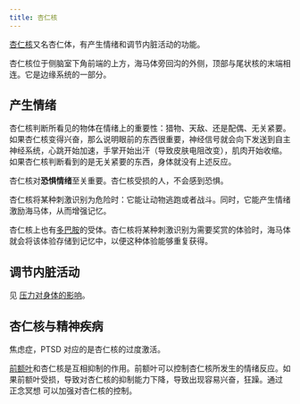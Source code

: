```yaml
---
title: 杏仁核
---
```


[杏仁核](https://zh.wikipedia.org/wiki/%E6%9D%8F%E4%BB%81%E6%A0%B8)又名杏仁体，有产生情绪和调节内脏活动的功能。

杏仁核位于侧脑室下角前端的上方，海马体旁回沟的外侧，顶部与尾状核的末端相连。它是边缘系统的一部分。

## 产生情绪
杏仁核判断所看见的物体在情绪上的重要性：猎物、天敌、还是配偶、无关紧要。如果杏仁核变得兴奋，那么说明眼前的东西很重要，神经信号就会向下发送到自主神经系统，心跳开始加速，手掌开始出汗（导致皮肤电阻改变），肌肉开始收缩。如果杏仁核判断看到的是无关紧要的东西，身体就没有上述反应。

杏仁核对**恐惧情绪**至关重要。杏仁核受损的人，不会感到恐惧。

杏仁核将某种刺激识别为危险时：它能让动物逃跑或者战斗。同时，它能产生情绪激励海马体，从而增强记忆。

杏仁核上也有[多巴胺](./addictive-dopamine.md)的受体。杏仁核将某种刺激识别为需要奖赏的体验时，海马体就会将该体验存储到记忆中，以便这种体验能够重复获得。

## 调节内脏活动
见 [压力对身体的影响](./feel-stressed-what-happened.md)。

## 杏仁核与精神疾病
焦虑症，PTSD 对应的是杏仁核的过度激活。

[前额叶](./prefrontal-cortex.md)和杏仁核是互相抑制的作用。前额叶可以控制杏仁核所发生的情绪反应。如果前额叶受损，导致对杏仁核的抑制能力下降，导致出现容易兴奋，狂躁。通过 正念冥想 可以加强对杏仁核的控制。


